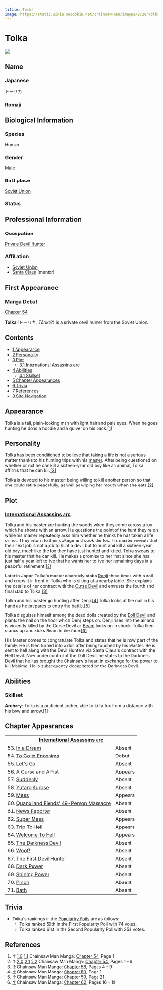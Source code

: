 ```yaml
---
titile: Tolka
image: https://static.wikia.nocookie.net/chainsaw-man/images/2/28/Tolka.png
---
```


# Tolka

[![](https://static.wikia.nocookie.net/chainsaw-man/images/2/28/Tolka.png/revision/latest?cb=20200412235739)](https://static.wikia.nocookie.net/chainsaw-man/images/2/28/Tolka.png/revision/latest?cb=20200412235739)

## Name

### Japanese

トーリカ

### Romaji

## Biological Information

### Species

Human

### Gender

Male

### Birthplace

[Soviet Union](/wiki/World#Soviet_Union "World")

### Status

## Professional Information

### Occupation

[Private Devil Hunter](/wiki/Devil_Hunter#Private_Sector_Devil_Hunters "Devil Hunter")

### Affiliation

-   [Soviet Union](/wiki/World "World")
-   [Santa Claus](/wiki/Santa_Claus "Santa Claus") (mentor)

## First Appearance

### Manga Debut

[Chapter 54](/wiki/Chapter_54 "Chapter 54")

**Tolka** (トーリカ, _Tōrika_[?](http://en.wikipedia.org/wiki/Help:Installing_Japanese_character_sets "wikipedia:Help:Installing Japanese character sets")) is a [private devil hunter](/wiki/Devil_Hunter "Devil Hunter") from the [Soviet Union](/wiki/World#Soviet_Union "World").

## Contents

-   [1 Appearance](#Appearance)
-   [2 Personality](#Personality)
-   [3 Plot](#Plot)
    -   [3.1 International Assassins arc](#International_Assassins_arc)
-   [4 Abilities](#Abilities)
    -   [4.1 Skillset](#Skillset)
-   [5 Chapter Appearances](#Chapter_Appearances)
-   [6 Trivia](#Trivia)
-   [7 References](#References)
-   [8 Site Navigation](#Site_Navigation)

## Appearance

Tolka is a tall, plain-looking man with light hair and pale eyes. When he goes hunting he dons a hoodie and a quiver on his back.[\[1\]](#cite_note-Ch54Pg1-1)

## Personality

Tolka has been conditioned to believe that taking a life is not a serious matter thanks to his hunting trips with his [master](/wiki/Santa_Claus "Santa Claus"). After being questioned on whether or not he can kill a sixteen-year old boy like an animal, Tolka affirms that he can kill.[\[2\]](#cite_note-Ch54Pg1_-_6-2)

Tolka is devoted to his master; being willing to kill another person so that she could retire peacefully, as well as wiping her mouth when she eats.[\[2\]](#cite_note-Ch54Pg1_-_6-2)

## Plot

### [International Assassins arc](/wiki/International_Assassins_arc "International Assassins arc")

Tolka and his master are hunting the woods when they come across a fox which he shoots with an arrow. He questions the point of the hunt they're on while his master repeatedly asks him whether he thinks he has taken a life or not. They return to their cottage and cook the fox. His master reveals that their next job is not a job to hunt a devil but to hunt and kill a sixteen-year old boy, much like the fox they have just hunted and killed. Tolka swears to his master that he can kill. He makes a promise to her that since she has just half a year left to live that he wants her to live her remaining days in a peaceful retirement.[\[2\]](#cite_note-Ch54Pg1_-_6-2)

Later in Japan Tolka's master discretely stabs [Denji](/wiki/Denji "Denji") three times with a nail and drops it in front of Tolka who is sitting at a nearby table. She explains the details of her contract with the [Curse Devil](/wiki/Curse_Devil "Curse Devil") and entrusts the fourth and final stab to Tolka.[\[3\]](#cite_note-Ch56Pg4_-_9-3)

Tolka and his master go hunting after Denji.[\[4\]](#cite_note-Ch59Pg1-4) Tolka looks at the nail in his hand as he prepares to entry the battle.[\[5\]](#cite_note-Ch59Pg21-5)

Tolka disguises himself among the dead dolls created by the [Doll Devil](/wiki/Doll_Devil "Doll Devil") and plants the nail on the floor which Denji steps on. Denji rises into the air and is violently killed by the Curse Devil as [Beam](/wiki/Beam "Beam") looks on in shock. Tolka then stands up and kicks Beam in the face.[\[6\]](#cite_note-Ch62Pg16_-_19-6)

His Master comes to congratulate Tolka and states that he is now part of the family. He is then turned into a doll after being touched by his Master. He is sent to hell along with the Devil Hunters via Santa Claus's contract with the Hell Devil. Now under control of the Doll Devil, he states to the Darkness Devil that he has brought the Chainsaw's heart in exchange for the power to kill Makima. He is subsequently decapitated by the Darkness Devil.

## Abilities

### Skillset

**Archery**: Tolka is a proficient archer, able to kill a fox from a distance with his bow and arrow.[\[1\]](#cite_note-Ch54Pg1-1)

## Chapter Appearances

<table><tbody><tr><th colspan="2"><center><a href="/wiki/International_Assassins_arc" title="International Assassins arc"><span>International Assassins arc</span></a></center></th></tr><tr><td>53. <a href="/wiki/Chapter_53" title="Chapter 53">In a Dream</a></td><td><span>Absent</span></td></tr><tr><td>54. <a href="/wiki/Chapter_54" title="Chapter 54">To Go to Enoshima</a></td><td><span>Debut</span></td></tr><tr><td>55. <a href="/wiki/Chapter_55" title="Chapter 55">Let's Go</a></td><td><span>Absent</span></td></tr><tr><td>56. <a href="/wiki/Chapter_56" title="Chapter 56">A Curse and A Fist</a></td><td><span>Appears</span></td></tr><tr><td>57. <a href="/wiki/Chapter_57" title="Chapter 57">Suddenly</a></td><td><span>Absent</span></td></tr><tr><td>58. <a href="/wiki/Chapter_58" title="Chapter 58">Yutaro Kurose</a></td><td><span>Absent</span></td></tr><tr><td>59. <a href="/wiki/Chapter_59" title="Chapter 59">Mess</a></td><td><span>Appears</span></td></tr><tr><td>60. <a href="/wiki/Chapter_60" title="Chapter 60">Quanxi and Fiends' 49-Person Massacre</a></td><td><span>Absent</span></td></tr><tr><td>61. <a href="/wiki/Chapter_61" title="Chapter 61">News Reporter</a></td><td><span>Absent</span></td></tr><tr><td>62. <a href="/wiki/Chapter_62" title="Chapter 62">Super Mess</a></td><td><span>Appears</span></td></tr><tr><td>63. <a href="/wiki/Chapter_63" title="Chapter 63">Trip To Hell</a></td><td><span>Appears</span></td></tr><tr><td>64. <a href="/wiki/Chapter_64" title="Chapter 64">Welcome To Hell</a></td><td><span>Appears</span></td></tr><tr><td>65. <a href="/wiki/Chapter_65" title="Chapter 65">The Darkness Devil</a></td><td><span>Absent</span></td></tr><tr><td>66. <a href="/wiki/Chapter_66" title="Chapter 66">Woof!</a></td><td><span>Absent</span></td></tr><tr><td>67. <a href="/wiki/Chapter_67" title="Chapter 67">The First Devil Hunter</a></td><td><span>Absent</span></td></tr><tr><td>68. <a href="/wiki/Chapter_68" title="Chapter 68">Dark Power</a></td><td><span>Absent</span></td></tr><tr><td>69. <a href="/wiki/Chapter_69" title="Chapter 69">Shining Power</a></td><td><span>Absent</span></td></tr><tr><td>70. <a href="/wiki/Chapter_70" title="Chapter 70">Pinch</a></td><td><span>Absent</span></td></tr><tr><td>71. <a href="/wiki/Chapter_71" title="Chapter 71">Bath</a></td><td><span>Absent</span></td></tr></tbody></table>

## Trivia

-   Tolka's rankings in the [Popularity Polls](/wiki/Popularity_Polls "Popularity Polls") are as follows:
    -   Tolka ranked 59th in the First Popularity Poll with 74 votes.
    -   Tolka ranked 61st in the Second Popularity Poll with 258 votes.

## References

1.  ↑ [1.0](#cite_ref-Ch54Pg1_1-0) [1.1](#cite_ref-Ch54Pg1_1-1) Chainsaw Man Manga: [Chapter 54](/wiki/Chapter_54 "Chapter 54"), Page 1
2.  ↑ [2.0](#cite_ref-Ch54Pg1_-_6_2-0) [2.1](#cite_ref-Ch54Pg1_-_6_2-1) [2.2](#cite_ref-Ch54Pg1_-_6_2-2) Chainsaw Man Manga: [Chapter 54](/wiki/Chapter_54 "Chapter 54"), Pages 1 - 6
3.  [↑](#cite_ref-Ch56Pg4_-_9_3-0) Chainsaw Man Manga: [Chapter 56](/wiki/Chapter_56 "Chapter 56"), Pages 4 - 9
4.  [↑](#cite_ref-Ch59Pg1_4-0) Chainsaw Man Manga: [Chapter 59](/wiki/Chapter_59 "Chapter 59"), Page 1
5.  [↑](#cite_ref-Ch59Pg21_5-0) Chainsaw Man Manga: [Chapter 59](/wiki/Chapter_59 "Chapter 59"), Page 21
6.  [↑](#cite_ref-Ch62Pg16_-_19_6-0) Chainsaw Man Manga: [Chapter 62](/wiki/Chapter_62 "Chapter 62"), Pages 16 - 19